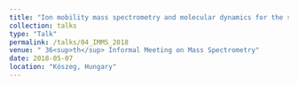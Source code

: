 ```yaml
---
title: "Ion mobility mass spectrometry and molecular dynamics for the structural characterization of polymer ions: Insights of Electrospray Ionization mechanisms"
collection: talks
type: "Talk"
permalink: /talks/04_IMMS_2018
venue: " 36<sup>th</sup> Informal Meeting on Mass Spectrometry"
date: 2018-05-07
location: "Kószeg, Hungary"
---
```



